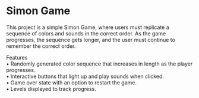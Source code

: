 # Simon Game

This project is a simple Simon Game, where users must replicate a sequence of colors and sounds in the correct order. As the game progresses, the sequence gets longer, and the user must continue to remember the correct order.

Features  
• Randomly generated color sequence that increases in length as the player progresses.  
• Interactive buttons that light up and play sounds when clicked.  
• Game over state with an option to restart the game.  
• Levels displayed to track progress.  
